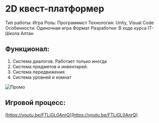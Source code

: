 # 2D квест-платформер

Тип работы: Игра
Роль: Программист
Технология: Unity, Visual Code
Особенности: Одиночная игра
Формат Разработки: В ходе курса IT-Школа Алтан

## Функционал:

1. Система диалогов. Работает только иногда
2. Система предметов и инвентарей.
3. Система передвижения
4. Система уровней и комнат

![Промо](8_1.png)

## Игровой процесс:

[https://youtu.be/FTLjGL0AnrQ](https://youtu.be/FTLjGL0AnrQ)
